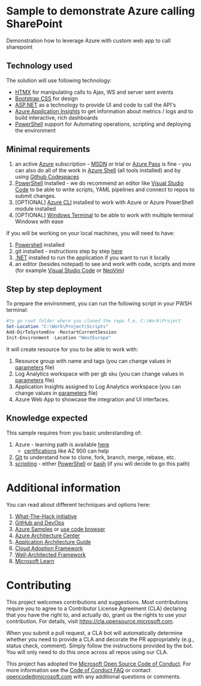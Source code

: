 # Sample to demonstrate Azure calling SharePoint

Demonstration how to leverage Azure with custom web app to call sharepoint

## Technology used

The solution will use following technology:
- [HTMX](https://htmx.org/) for manipulating calls to Ajax, WS and server sent events
- [Bootstrap CSS](https://getbootstrap.com/) for design
- [ASP.NET](https://asp.net) as a technology to provide UI and code to call the API's
- [Azure Application Insights](https://docs.microsoft.com/en-us/azure/azure-monitor/app/app-insights-overview) to get information about metrics / logs and to build interactive, rich dashboards
- [PowerShell](https://docs.microsoft.com/en-us/powershell/) support for Automating operations, scripting and deploying the environment

## Minimal requirements

1. an active [Azure](https://www.azure.com) subscription - [MSDN](https://my.visualstudio.com) or trial
   or [Azure Pass](https://microsoftazurepass.com) is fine - you can also do all of the work
   in [Azure Shell](https://shell.azure.com) (all tools installed) and by
   using [Github Codespaces](https://docs.github.com/en/codespaces/developing-in-codespaces/creating-a-codespace)
2. [PowerShell](https://learn.microsoft.com/en-us/powershell/scripting/install/installing-powershell-on-windows?view=powershell-7.2)
   installed - we do recommend an editor like [Visual Studio Code](https://code.visualstudio.com) to be able to write
   scripts, YAML pipelines and connect to repos to submit changes.
3. [OPTIONAL] [Azure CLI](https://learn.microsoft.com/en-us/cli/azure/) installed to work with Azure or Azure PowerShell
   module installed
4. [OPTIONAL] [Windows Terminal](https://learn.microsoft.com/en-us/windows/terminal/install) to be able to work with
   multiple terminal Windows with ease

If you will be working on your local machines, you will need to have:

1. [Powershell](https://learn.microsoft.com/en-us/powershell/scripting/install/installing-powershell-on-windows)
   installed
2. git installed - instructions step by step [here](https://docs.github.com/en/get-started/quickstart/set-up-git)
3. [.NET](https://dot.net) installed to run the application if you want to run it locally
4. an editor (besides notepad) to see and work with code, scripts and more (for
   example [Visual Studio Code](https://code.visualstudio.com) or [NeoVim](https://neovim.io/))

## Step by step deployment

To prepare the environment, you can run the following script in your PWSH terminal:

```powershell
#to go root folder where you cloned the repo f.e. C:\Work\Project
Set-Location "C:\Work\Project\Scripts"
Add-DirToSystemEnv -RestartCurrentSession
Init-Environment -Location "WestEurope"

```

It will create resource for you to be able to work with:

1. Resource group with name and tags (you can change values in [parameters](bicep/rg.parameters.json) file)
2. Log Analytics workspace with per gb sku (you can change values in [parameters](bicep/log-analytics.parameters.json)
   file)
3. Application Insights assigned to Log Analytics workspace (you can change values
   in [parameters](bicep/application-insights.parameters.json) file)
4. Azure Web App to showcase the integration and UI interfaces.

## Knowledge expected

This sample requires from you basic understanding of:

1. Azure - learning path is available [here](https://learn.microsoft.com/en-us/training/azure/)
   - [certifications](https://learn.microsoft.com/en-us/certifications/browse/?resource_type=certification&products=azure%2Csql-server%2Cwindows-server&type=fundamentals%2Crole-based%2Cspecialty&expanded=azure%2Cwindows)
   like AZ 900 can help
2. [Git](https://git-scm.com/book/en/v2) to understand how to clone, fork, branch, merge, rebase, etc.
3. [scripting](https://en.wikipedia.org/wiki/Scripting_language#Examples) -
   either [PowerShell](https://en.wikipedia.org/wiki/PowerShell)
   or [bash](https://en.wikipedia.org/wiki/Bash_(Unix_shell)) (if you will decide to go this path)

# Additional information

You can read about different techniques and options here:

1. [What-The-Hack initiative](https://aka.ms/wth)
2. [GitHub and DevOps](https://resources.github.com/devops/)
3. [Azure Samples](https://github.com/Azure-Samples)
   or [use code browser](https://docs.microsoft.com/en-us/samples/browse/?products=azure)
4. [Azure Architecture Center](https://docs.microsoft.com/en-us/azure/architecture/)
5. [Application Architecture Guide](https://docs.microsoft.com/en-us/azure/architecture/guide/)
6. [Cloud Adoption Framework](https://docs.microsoft.com/en-us/azure/cloud-adoption-framework/)
7. [Well-Architected Framework](https://docs.microsoft.com/en-us/azure/architecture/framework/)
8. [Microsoft Learn](https://docs.microsoft.com/en-us/learn/roles/solutions-architect)

# Contributing

This project welcomes contributions and suggestions. Most contributions require you to agree to a
Contributor License Agreement (CLA) declaring that you have the right to, and actually do, grant us
the rights to use your contribution. For details, visit https://cla.opensource.microsoft.com.

When you submit a pull request, a CLA bot will automatically determine whether you need to provide
a CLA and decorate the PR appropriately (e.g., status check, comment). Simply follow the instructions
provided by the bot. You will only need to do this once across all repos using our CLA.

This project has adopted the [Microsoft Open Source Code of Conduct](https://opensource.microsoft.com/codeofconduct/).
For more information see the [Code of Conduct FAQ](https://opensource.microsoft.com/codeofconduct/faq/) or
contact [opencode@microsoft.com](mailto:opencode@microsoft.com) with any additional questions or comments.
